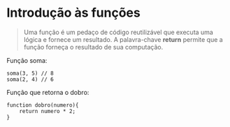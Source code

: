 # Introdução às funções

>  Uma função é um pedaço de código reutilizável que executa uma lógica e fornece um resultado.
> A palavra-chave **return** permite que a função forneça o resultado de sua computação.

Função soma: 
```
soma(3, 5) // 8
soma(2, 4) // 6
```

Função que retorna o dobro:
```
function dobro(numero){
    return numero * 2;
}
```
